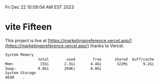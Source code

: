Fri Dec 22 10:09:04 AM EST 2023

# vite Fifteen


This project is live at [https://marketingpreference.vercel.app/](https://marketingpreference.vercel.app/) thanks to Vercel.

```bash
System Memory
               total        used        free      shared  buff/cache   available
Mem:            15Gi       2.3Gi       4.4Gi       322Mi       9.2Gi        13Gi
Swap:          8.0Gi       264Ki       8.0Gi
System Storage
463M	.
```
